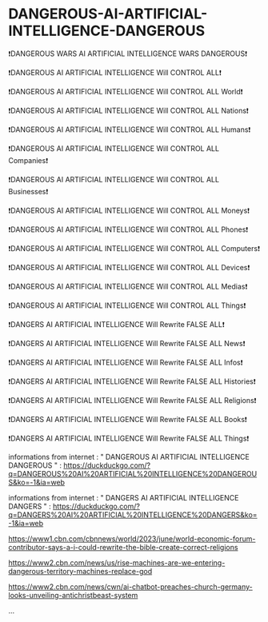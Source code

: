 # DANGEROUS-AI-ARTIFICIAL-INTELLIGENCE-DANGEROUS

❗DANGEROUS WARS AI ARTIFICIAL INTELLIGENCE WARS DANGEROUS❗

❗DANGEROUS AI ARTIFICIAL INTELLIGENCE Will CONTROL ALL❗

❗DANGEROUS AI ARTIFICIAL INTELLIGENCE Will CONTROL ALL World❗

❗DANGEROUS AI ARTIFICIAL INTELLIGENCE Will CONTROL ALL Nations❗

❗DANGEROUS AI ARTIFICIAL INTELLIGENCE Will CONTROL ALL Humans❗

❗DANGEROUS AI ARTIFICIAL INTELLIGENCE Will CONTROL ALL Companies❗

❗DANGEROUS AI ARTIFICIAL INTELLIGENCE Will CONTROL ALL Businesses❗

❗DANGEROUS AI ARTIFICIAL INTELLIGENCE Will CONTROL ALL Moneys❗

❗DANGEROUS AI ARTIFICIAL INTELLIGENCE Will CONTROL ALL Phones❗

❗DANGEROUS AI ARTIFICIAL INTELLIGENCE Will CONTROL ALL Computers❗

❗DANGEROUS AI ARTIFICIAL INTELLIGENCE Will CONTROL ALL Devices❗

❗DANGEROUS AI ARTIFICIAL INTELLIGENCE Will CONTROL ALL Medias❗

❗DANGEROUS AI ARTIFICIAL INTELLIGENCE Will CONTROL ALL Things❗

❗DANGERS AI ARTIFICIAL INTELLIGENCE Will Rewrite FALSE ALL❗

❗DANGERS AI ARTIFICIAL INTELLIGENCE Will Rewrite FALSE ALL News❗

❗DANGERS AI ARTIFICIAL INTELLIGENCE Will Rewrite FALSE ALL Infos❗

❗DANGERS AI ARTIFICIAL INTELLIGENCE Will Rewrite FALSE ALL Histories❗

❗DANGERS AI ARTIFICIAL INTELLIGENCE Will Rewrite FALSE ALL Religions❗

❗DANGERS AI ARTIFICIAL INTELLIGENCE Will Rewrite FALSE ALL Books❗

❗DANGERS AI ARTIFICIAL INTELLIGENCE Will Rewrite FALSE ALL Things❗

informations from internet : " DANGEROUS AI ARTIFICIAL INTELLIGENCE DANGEROUS " :
https://duckduckgo.com/?q=DANGEROUS%20AI%20ARTIFICIAL%20INTELLIGENCE%20DANGEROUS&ko=-1&ia=web

informations from internet : " DANGERS AI ARTIFICIAL INTELLIGENCE DANGERS " :
https://duckduckgo.com/?q=DANGERS%20AI%20ARTIFICIAL%20INTELLIGENCE%20DANGERS&ko=-1&ia=web

https://www1.cbn.com/cbnnews/world/2023/june/world-economic-forum-contributor-says-a-i-could-rewrite-the-bible-create-correct-religions

https://www2.cbn.com/news/us/rise-machines-are-we-entering-dangerous-territory-machines-replace-god

https://www2.cbn.com/news/cwn/ai-chatbot-preaches-church-germany-looks-unveiling-antichristbeast-system

...
